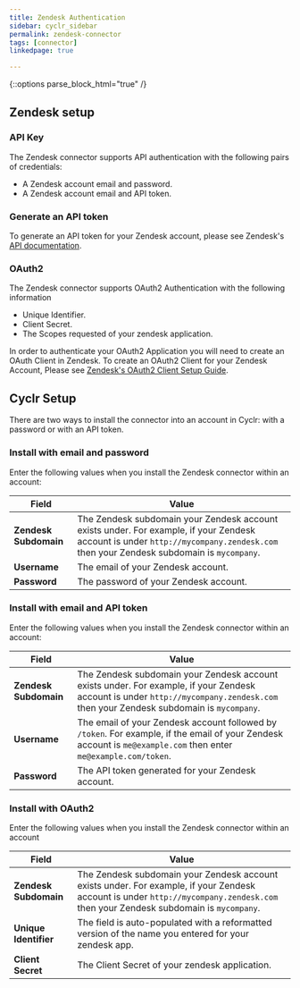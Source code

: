 ```yaml
---
title: Zendesk Authentication
sidebar: cyclr_sidebar
permalink: zendesk-connector
tags: [connector]
linkedpage: true

---
```


{::options parse_block_html="true" /}

<sction class="card">

##  Zendesk setup

### API Key

The Zendesk connector supports API authentication with the following pairs of credentials:

-   A Zendesk account email and password.
-   A Zendesk account email and API token.

### Generate an API token

To generate an API token for your Zendesk account, please see Zendesk's [API documentation](https://support.zendesk.com/hc/en-us/articles/4408889192858-Generating-a-new-API-token).



### OAuth2 

The Zendesk connector supports OAuth2 Authentication with the following information

- Unique Identifier. 
- Client Secret.
- The Scopes requested of your zendesk application.

In order to authenticate your OAuth2 Application you will need to create an OAuth Client in Zendesk. To create an OAuth2 Client for your  Zendesk Account, Please see [Zendesk's OAuth2 Client Setup Guide](https://support.zendesk.com/hc/en-us/articles/4408845965210#topic_qk3_d3s_qk).

</section>

<section class="card">

## Cyclr Setup


There are two ways to install the connector into an account in Cyclr: with a password or with an API token.

### Install with email and password

Enter the following values when you install the Zendesk connector within an account:

| Field                 | Value                                                        |
| --------------------- | ------------------------------------------------------------ |
| **Zendesk Subdomain** | The Zendesk subdomain your Zendesk account exists under. For example, if your Zendesk account is under `http://mycompany.zendesk.com` then your Zendesk subdomain is `mycompany`. |
| **Username**          | The email of your Zendesk account.                           |
| **Password**          | The password of your Zendesk account.                        |

### Install with email and API token

Enter the following values when you install the Zendesk connector within an account:

| Field                 | Value                                                        |
| --------------------- | ------------------------------------------------------------ |
| **Zendesk Subdomain** | The Zendesk subdomain your Zendesk account exists under. For example, if your Zendesk account is under `http://mycompany.zendesk.com` then your Zendesk subdomain is `mycompany`. |
| **Username**          | The email of your Zendesk account followed by `/token`. For example, if the email of your Zendesk account is `me@example.com` then enter `me@example.com/token`. |
| **Password**          | The API token generated for your Zendesk account.            |

### Install with OAuth2

Enter the following values when you install the Zendesk connector within an account

| Field                 | Value                                                        |
| --------------------- | ------------------------------------------------------------ |
| **Zendesk Subdomain** | The Zendesk subdomain your Zendesk account exists under. For example, if your Zendesk account is under `http://mycompany.zendesk.com` then your Zendesk subdomain is `mycompany`. |
| **Unique Identifier** | The field is auto-populated with a reformatted version of the name you entered for your zendesk app. |
| **Client Secret**     | The Client Secret of your zendesk application.               |



</section>
